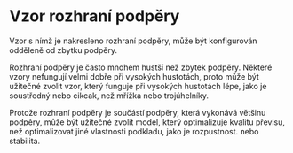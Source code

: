Vzor rozhraní podpěry
====
Vzor s nímž je nakresleno rozhraní podpěry, může být konfigurován odděleně od zbytku podpěry.

Rozhraní podpěry je často mnohem hustší než zbytek podpěry. Některé vzory nefungují velmi dobře při vysokých hustotách, proto může být užitečné zvolit vzor, který funguje při vysokých hustotách lépe, jako je soustředný nebo cikcak, než mřížka nebo trojúhelníky.

Protože rozhraní podpěry je součástí podpěry, která vykonává většinu podpěry, může být užitečné zvolit model, který optimalizuje kvalitu převisu, než optimalizovat jiné vlastnosti podkladu, jako je rozpustnost. nebo stabilita.